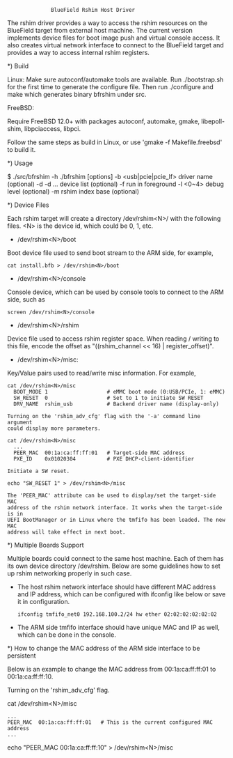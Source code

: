                   BlueField Rshim Host Driver

The rshim driver provides a way to access the rshim resources on the BlueField
target from external host machine. The current version implements device files
for boot image push and virtual console access. It also creates virtual network
interface to connect to the BlueField target and provides a way to access
internal rshim registers.

*) Build

  Linux:
  Make sure autoconf/automake tools are available.
  Run ./bootstrap.sh for the first time to generate the configure file.
  Then run ./configure and make which generates binary bfrshim under src.

  FreeBSD:

  Require FreeBSD 12.0+ with packages autoconf, automake, gmake, libepoll-shim,
  libpciaccess, libpci.

  Follow the same steps as build in Linux, or use 'gmake -f Makefile.freebsd'
  to build it.

*) Usage

$ ./src/bfrshim -h
./bfrshim [options]
  -b <usb|pcie|pcie_lf>  driver name (optional)
  -d <devname> -d ...    device list (optional)
  -f                     run in foreground
  -l <0~4>               debug level (optional)
  -m <num>               rshim index base (optional)

*) Device Files

  Each rshim target will create a directory /dev/rshim\<N\>/ with the
  following files. \<N\> is the device id, which could be 0, 1, etc.

  - /dev/rshim\<N\>/boot
  
  Boot device file used to send boot stream to the ARM side, for example,
  
    cat install.bfb > /dev/rshim<N>/boot

  - /dev/rshim\<N\>/console
  
  Console device, which can be used by console tools to connect to the ARM side,
  such as
  
    screen /dev/rshim<N>/console

  - /dev/rshim\<N\>/rshim
  
  Device file used to access rshim register space. When reading / writing to
  this file, encode the offset as "((rshim_channel << 16) | register_offset)".

  - /dev/rshim\<N\>/misc:
  
  Key/Value pairs used to read/write misc information. For example,

    cat /dev/rshim<N>/misc
      BOOT_MODE 1                   # eMMC boot mode (0:USB/PCIe, 1: eMMC)
      SW_RESET  0                   # Set to 1 to initiate SW RESET
      DRV_NAME  rshim_usb           # Backend driver name (display-only)

    Turning on the 'rshim_adv_cfg' flag with the '-a' command line argument
    could display more parameters.
    
    cat /dev/rshim<N>/misc
      ...
      PEER_MAC  00:1a:ca:ff:ff:01   # Target-side MAC address
      PXE_ID    0x01020304          # PXE DHCP-client-identifier

    Initiate a SW reset.
    
    echo "SW_RESET 1" > /dev/rshim<N>/misc

    The 'PEER_MAC' attribute can be used to display/set the target-side MAC
    address of the rshim network interface. It works when the target-side is in
    UEFI BootManager or in Linux where the tmfifo has been loaded. The new MAC
    address will take effect in next boot.

*) Multiple Boards Support

  Multiple boards could connect to the same host machine. Each of them has its
  own device directory /dev/rshim<N>. Below are some guidelines how to set up
  rshim networking properly in such case.

  - The host rshim network interface should have different MAC address and IP
    address, which can be configured with ifconfig like below or save it in
    configuration.
    
      `ifconfig tmfifo_net0 192.168.100.2/24 hw ether 02:02:02:02:02:02`

  - The ARM side tmfifo interface should have unique MAC and IP as well, which
    can be done in the console.

*) How to change the MAC address of the ARM side interface to be persistent

  Below is an example to change the MAC address from 00:1a:ca:ff:ff:01 to
  00:1a:ca:ff:ff:10.

  Turning on the 'rshim_adv_cfg' flag.
  
  cat /dev/rshim\<N\>/misc
  
    ...
    PEER_MAC  00:1a:ca:ff:ff:01   # This is the current configured MAC address
    ...
    
  echo "PEER_MAC 00:1a:ca:ff:ff:10" > /dev/rshim\<N\>/misc
